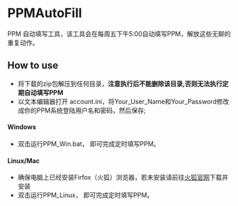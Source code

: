 # PPMAutoFill
PPM 自动填写工具，该工具会在每周五下午5:00自动填写PPM，解放这些无聊的重复动作。

## How to use

* 将下载的zip包解压到任何目录，<b>注意执行后不能删除该目录,否则无法执行定期自动填写PPM</b>
* 以文本编辑器打开 account.ini，将Your_User_Name和Your_Password修改成你的PPM系统登陆用户名和密码，然后保存;

#### Windows
* 双击运行PPM_Win.bat， 即可完成定时填写PPM。

#### Linux/Mac
* 确保电脑上已经安装Firfox（火狐）浏览器，若未安装请前往[火狐官网](http://www.firefox.com.cn/download/)下载并安装
* 双击运行PPM_Linux， 即可完成定时填写PPM。
